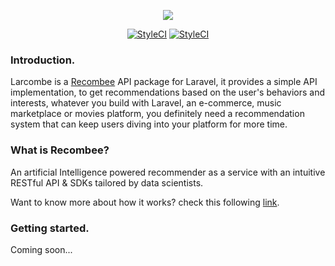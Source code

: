 <p align="center">
  <img src="https://i.imgur.com/JONjk37.jpg">
</p>

<p align="center">
<a href="https://github.styleci.io/repos/144337523"><img src="https://github.styleci.io/repos/144337523/shield?branch=master" alt="StyleCI"></a> <a href="https://travis-ci.org/amranidev/laracombee"><img src="https://travis-ci.org/amranidev/laracombee.svg?branch=master" alt="StyleCI"></a>
</p>

### Introduction.

Larcombe is a [Recombee](https://recombee.com) API package for Laravel, it provides a simple API implementation, to get recommendations based on the user's behaviors and interests, whatever you build with Laravel, an e-commerce, music marketplace or movies platform, you definitely need a recommendation system that can keep users diving into your platform for more time.

### What is Recombee?

An artificial Intelligence powered recommender as a service with an intuitive RESTful API & SDKs tailored by data scientists.

Want to know more about how it works? check this following [link](https://medium.com/recombee-blog/recommender-systems-explained-d98e8221f468).

### Getting started.

Coming soon...